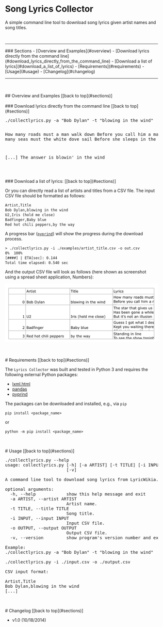 # Song Lyrics Collector

A simple command line tool to download song lyrics given artist names and song titles. 

<br>

<hr>
<a id='sections'></a>
### Sections
- [Overview and Examples](#overview)
	- [Download lyrics directly from the command line](#download_lyrics_directly_from_the_command_line)
	- [Download a list of lyrics](#download_a_list_of_lyrics)
- [Requirements](#requirements)
- [Usage](#usage)
- [Changelog](#changelog)

<hr>

<br>
<br>
<a id='overview'>
## Overview and Examples
[[back to top](#sections)]
<br>
<br>

<a id='download_lyrics_directly_from_the_command_line'>
### Download lyrics directly from the command line
[[back to top](#sections)]
<pre>
./collectlyrics.py -a "Bob Dylan" -t "blowing in the wind"

How many roads must a man walk down
Before you call him a man?
How many seas must the white dove sail
Before she sleeps in the sand?

[...]
The answer is blowin' in the wind
</pre>

<br>
<br>

<a id='download_a_list_of_lyrics'>
### Download a list of lyrics:
[[back to top](#sections)]

Or you can directly read a list of artists and titles from a CSV file. The input CSV file should be formatted as follows:

	Artist,Title
	Bob Dylan,blowing in the wind
	U2,Iris (hold me close)
	Badfinger,Baby blue
	Red hot chili peppers,by the way

A progress bar ([`pyprind`](https://github.com/rasbt/pyprind)) will show the progress during the download process. 

	> ./collectlyrics.py -i ./examples/artist_title.csv -o out.csv
	0%  100%
	[####] | ETA[sec]: 0.144 
	Total time elapsed: 0.540 sec

And the output CSV file will look as follows (here shown as screenshot using a spread sheet application, Numbers):

![](./images/example_out.png)

<br>
<br>
<a id='requirements'>
# Requirements
[[back to top](#sections)]

The `Lyrics Collector` was built and tested in Python 3 and requires the following external Python packages:

- [lxml.html](http://lxml.de/lxmlhtml.html)
- [pandas](http://pandas.pydata.org)
- [pyprind](https://github.com/rasbt/pyprind)

The packages can be downloaded and installed, e.g., via `pip`

	pip install <package_name>

or

	python -m pip install <package_name>

<br>
<br>
<a id='usage'>
# Usage
[[back to top](#sections)]


<pre>
./collectlyrics.py --help
usage: collectlyrics.py [-h] [-a ARTIST] [-t TITLE] [-i INPUT] [-o OUTPUT]
                        [-v]

A command line tool to download song lyrics from LyricWikia.com

optional arguments:
  -h, --help            show this help message and exit
  -a ARTIST, --artist ARTIST
                        Artist name.
  -t TITLE, --title TITLE
                        Song title.
  -i INPUT, --input INPUT
                        Input CSV file.
  -o OUTPUT, --output OUTPUT
                        Output CSV file.
  -v, --version         show program's version number and exit

Example:
./collectlyrics.py -a "Bob Dylan" -t "blowing in the wind"

./collectlyrics.py -i ./input.csv -o ./output.csv

CSV input format:

Artist,Title
Bob Dylan,blowing in the wind
[...]
</pre>

<br>
<br>
<a id='changelog'>
# Changelog
[[back to top](#sections)]

- v1.0 (10/18/2014)